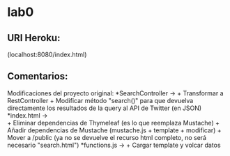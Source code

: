 # lab0

## URI Heroku:

(localhost:8080/index.html)


## Comentarios:
Modificaciones del proyecto original:
*SearchController -> 
	+ Transformar a RestController 
	+ Modificar método "search()" para que devuelva directamente los resultados de la query al API de Twitter (en JSON)
*index.html ->  
	+ Eliminar dependencias de Thymeleaf (es lo que reemplaza Mustache)
	+ Añadir dependencias de Mustache (mustache.js + template + modificar)
	+ Mover a /public (ya no se devuelve el recurso html completo, no será necesario "search.html")
*functions.js ->
	+ Cargar template y volcar datos